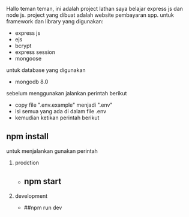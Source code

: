 Hallo teman teman, ini adalah project lathan saya belajar express js dan node js. project yang dibuat adalah website pembayaran spp.
untuk framework dan library yang digunakan:
- express js
- ejs
- bcrypt
- express session
- mongoose

untuk database yang digunakan
- mongodb 8.0



sebelum menggunakan jalankan perintah berikut
- copy file ".env.example" menjadi ".env"
- isi semua yang ada di dalam file .env
- kemudian ketikan perintah berikut

## npm install

untuk menjalankan gunakan perintah
1. prodction
   - ## npm start

2. development
   - ##npm run dev


